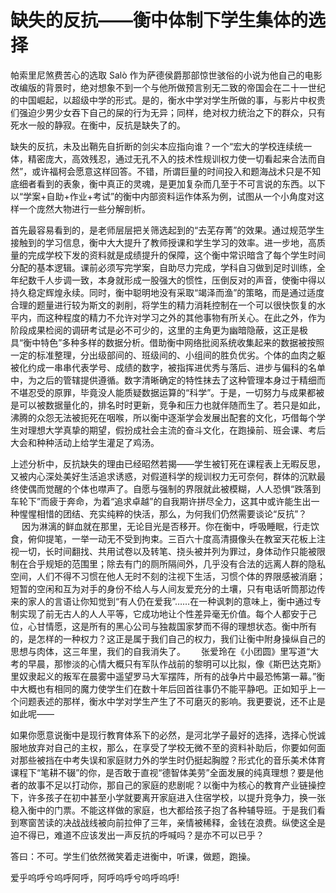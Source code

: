 # 缺失的反抗——衡中体制下学生集体的选择

帕索里尼煞费苦心的选取 Salò 作为萨德侯爵那部惊世骇俗的小说为他自己的电影改编版的背景时，绝对想象不到一个与他所做预言别无二致的帝国会在二十一世纪的中国崛起，以超级中学的形式。是的，衡水中学对学生所做的事，与影片中权贵们强迫少男少女吞下自己的屎的行为无异；同样，绝对权力统治之下的群众，只有死水一般的静寂。在衡中，反抗是缺失了的。

缺失的反抗，未及出鞘先自折断的剑尖本应指向谁？一个“宏大的学校连续统一体，精密庞大，高效残忍，通过无孔不入的技术性规训权力使一切看起来合法而自然”，或许福柯会愿意这样回答。不错，所谓巨量的时间投入和题海战术只是不知底细者看到的表象，衡中真正的灵魂，是更加复杂而几至于不可言说的东西。以下以“学案+自助+作业+考试”的衡中内部资料运作体系为例，试图从一个小角度对这样一个庞然大物进行一些分解剖析。　

首先最容易看到的，是老师层层把关筛选起到的“去芜存菁”的效果。通过规范学生接触到的学习信息，衡中大大提升了教师授课和学生学习的效率。进一步地，高质量的完成学校下发的资料就是成绩提升的保障，这个衡中常识暗含了每个学生时间分配的基本逻辑。课前必须写完学案，自助尽力完成，学科自习做到足时训练，全年纪数千人步调一致，本身就形成一股强大的惯性，压倒反对的声音，使衡中得以持久稳定辉煌永续。同时，衡中聪明地没有采取“竭泽而渔”的策略，而是通过适度合理的题量进行较为斯文的剥削，将学生的精力消耗控制在一个可以很快恢复的水平内，而这种程度的精力不允许对学习之外的其他事物有所关心。在此之外，作为阶段成果检阅的调研考试是必不可少的，这里的主角更为幽暗隐蔽，这正是极具“衡中特色”多种多样的数据分析。借助衡中网络批阅系统收集起来的数据被按照一定的标准整理，分出级部间的、班级间的、小组间的胜负优劣。个体的血肉之躯被化约成一串串代表学号、成绩的数字，被指挥进优秀与落后、进步与偏科的名单中，为之后的管辖提供遵循。数字清晰确定的特性抹去了这种管理本身过于精细而不堪忍受的原罪，毕竟没人能质疑数据运算的“科学”。于是，一切努力与成果都被是可以被数据量化的，排名时时更新，竞争和压力也就伴随而生了。若只是如此，沸腾的众怨无法被扼死在咽喉，所以衡中逐渐学会发展出配套的文化，巧借每个学生对理想大学真挚的期望，假扮成社会主流的奋斗文化，在跑操前、班会课、考后大会和种种活动上给学生灌足了鸡汤。

上述分析中，反抗缺失的理由已经昭然若揭——学生被钉死在课程表上无暇反思，又被内心深处美好生活追求诱惑，对假道科学的规训权力无可奈何，群体的沉默最终使偶而觉醒的个体也噤声了。自愿与强制的界限就此被模糊，人人恐惧“跌落到车轮下”而疲于奔命，为着“追求卓越”的自我期许拼尽全力，这其中或许能生出一种惺惺相惜的团结、充实纯粹的快活，那么，为何我们仍然需要谈论“反抗”？
　
因为淋漓的鲜血就在那里，无论目光是否移开。你在衡中，呼吸睡眠，行走饮食，俯仰提笔，一举一动无不受到拘束。三百六十度高清摄像头在教室天花板上注视一切，长时间翻找、共用试卷以及转笔、挠头被并列为罪过，身体动作只能被限制在合乎规矩的范围里；除去有门的厕所隔间外，几乎没有合法的远离人群的隐私空间，人们不得不习惯在他人无时不刻的注视下生活，习惯个体的界限感被消磨；短暂的空闲和互为对手的身份不给人与人间友爱充分的土壤，只有电话听筒那边传来的家人的言语让你知觉到“有人仍在爱我”……在一种讽刺的意味上，衡中通过专制实现了前无古人的人人平等，它成功地让个性差异毫无价值。每个人都安于己位，心甘情愿，这是所有的黑心公司与独裁国家梦而不得的理想状态。衡中所有的，是怎样的一种权力？这正是属于我们自己的权力，我们让衡中附身操纵自己的思想与肉体，这三年里，我们的自我消失了。　　
张爱玲在《小团圆》里写道“大考的早晨，那惨淡的心情大概只有军队作战前的黎明可以比拟，像《斯巴达克斯》里奴隶起义的叛军在晨雾中遥望罗马大军摆阵，所有的战争片中最恐怖第一幕。”衡中大概也有相同的魔力使学生们在数十年后回首往事仍不能平静吧。正如知乎上一个问题表述的那样，衡水中学对学生产生了不可磨灭的影响。我更要说，还不止是如此呢——　　

如果你愿意说衡中是现行教育体系下的必然，是河北学子最好的选择，选择心悦诚服地放弃对自己的主权，那么，在享受了学校无微不至的资料补助后，你要如何面对那些被挡在中考失误和家庭财力外的学生时仍挺起胸膛？形式化的音乐美术体育课程下“笔耕不辍”的你，是否敢于直视“德智体美劳”全面发展的纯真理想？要是他者的故事不足以打动你，那自己的家庭的悲剧呢？以衡中为核心的教育产业链操控下，许多孩子在初中甚至小学就要离开家庭进入住宿学校，以提升竞争力，换一张稳入衡中的门票。不能这样做的家庭，也大都给孩子抱了各种辅导班。于是我们看到寒窗苦读的决战战线被向前拉伸了三年，亲情被稀释，金钱在浪费。纵使这全是迫不得已，难道不应该发出一声反抗的呼喊吗？是亦不可以已乎？

答曰：不可。学生们依然微笑着走进衡中，听课，做题，跑操。

爱乎呜呼兮呜呼阿呼，阿呼呜呼兮呜呼呜呼!　　　　　　　　
